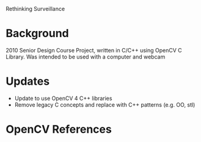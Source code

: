 Rethinking Surveillance

# Background
2010 Senior Design Course Project, written in C/C++ using OpenCV C Library. Was intended to be used with a computer and webcam

# Updates
- Update to use OpenCV 4 C++ libraries
- Remove legacy C concepts and replace with C++ patterns (e.g. OO, stl)

# OpenCV References


